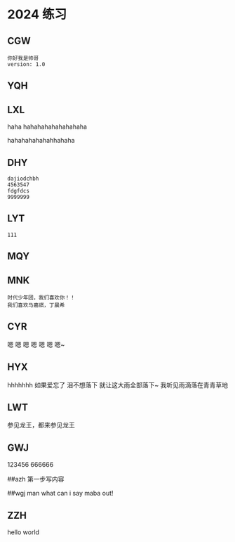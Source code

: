 # 2024 练习

## CGW

    你好我是帅哥
    version: 1.0

## YQH

## LXL

haha hahahahahahahahaha

hahahahahahahhahaha

## DHY

    dajiodchbh
    4563547
    fdgfdcs
    9999999

## LYT

    111

## MQY

## MNK

    时代少年团，我们喜欢你！！
    我们喜欢马嘉祺，丁晨希

## CYR

嗯 嗯 嗯 嗯 嗯 嗯 嗯~

## HYX

hhhhhhh
如果爱忘了 泪不想落下
就让这大雨全部落下~
我听见雨滴落在青青草地

## LWT

参见龙王，都来参见龙王

## GWJ

123456
666666

##azh
第一步写内容

##wgj
man what can i say maba out!


## ZZH
hello world